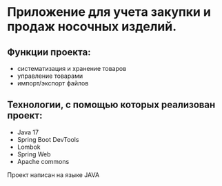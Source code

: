 
# Приложение для учета закупки и продаж носочных изделий.



## Функции проекта:
- систематизация и хранение товаров
- управление товарами
- импорт/экспорт файлов



## Технологии, с помощью которых реализован проект:
- Java 17
- Spring Boot DevTools
- Lombok
- Spring Web
- Apache commons




Проект написан на языке JAVA
